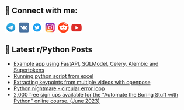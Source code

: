 ## 🔎 Connect with me:
[<img src="https://github.com/bullbesh/bullbesh/blob/main/images/Telegram.png" width="32" height="32" />](https://t.me/bullbesh)
[<img src="https://github.com/bullbesh/bullbesh/blob/main/images/VK.png" width="32" height="32" />](https://vk.com/bullbesh)
[<img src="https://github.com/bullbesh/bullbesh/blob/main/images/Twitter.png" width="32" height="32" />](https://twitter.com/bullbesh1)
[<img src="https://github.com/bullbesh/bullbesh/blob/main/images/Instagram.png" width="32" height="32" />](https://www.instagram.com/bullbesh)
[<img src="https://github.com/bullbesh/bullbesh/blob/main/images/Reddit.png" width="32" height="32" />](https://www.reddit.com/user/bullbesh)
[<img src="https://github.com/bullbesh/bullbesh/blob/main/images/YouTube.png" width="32" height="32" />](https://www.youtube.com/channel/UCtfjRs6uzgq5mfm8S06WTcg)

## 📕 Latest r/Python Posts
<!-- BLOG-POST-LIST:START -->
- [Example app using FastAPI, SQLModel, Celery, Alembic and Supertokens](https://www.reddit.com/r/Python/comments/140myvu/example_app_using_fastapi_sqlmodel_celery_alembic/)
- [Running python script from excel](https://www.reddit.com/r/Python/comments/140mcci/running_python_script_from_excel/)
- [Extracting keypoints from multiple videos with openpose](https://www.reddit.com/r/Python/comments/140l35m/extracting_keypoints_from_multiple_videos_with/)
- [Python nightmare - circular error loop](https://www.reddit.com/r/Python/comments/140jdv9/python_nightmare_circular_error_loop/)
- [2,000 free sign ups available for the &quot;Automate the Boring Stuff with Python&quot; online course. &lpar;June 2023&rpar;](https://www.reddit.com/r/Python/comments/140iopx/2000_free_sign_ups_available_for_the_automate_the/)
<!-- BLOG-POST-LIST:END -->
